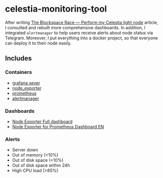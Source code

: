 # celestia-monitoring-tool

After writing [The Blockspace Race — Perform my Celestia light node](https://medium.com/@batuoc90/the-blockspace-race-perform-my-celestia-light-node-1f70c24ec866) article, I consulted and rebuilt more comprehensive dashboards. In addition, I integrated `alertmanager` to help users receive alerts about node status via Telegram. Moreover, I put everything into a docker project, so that everyone can deploy it to their node easily.

## Includes

### Containers
- [grafana sever](https://hub.docker.com/r/grafana/grafana)
- [node_exporter](https://hub.docker.com/r/prom/node-exporter)
- [prometheus](https://hub.docker.com/r/prom/prometheus)
- [alertmanager](https://hub.docker.com/r/prom/alertmanager)


### Dashboards
- [Node Exporter Full dashboard](https://github.com/rfrail3/grafana-dashboards)
- [Node Exporter for Prometheus Dashboard EN](https://github.com/starsliao/Prometheus/tree/master/node_exporter)

### Alerts

- Server down
- Out of memory (<10%)
- Out of disk space (<10%)
- Out of disk space within 24h
- High CPU load (>85%)